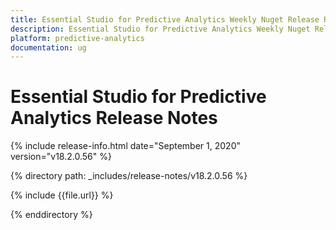 ```yaml
---
title: Essential Studio for Predictive Analytics Weekly Nuget Release Release Notes  
description: Essential Studio for Predictive Analytics Weekly Nuget Release Release Notes  
platform: predictive-analytics
documentation: ug
---
```


# Essential Studio for Predictive Analytics  Release Notes  

{% include release-info.html date="September 1, 2020"  version="v18.2.0.56" %} 


{% directory path: _includes/release-notes/v18.2.0.56 %}

{% include {{file.url}} %}

{% enddirectory %}